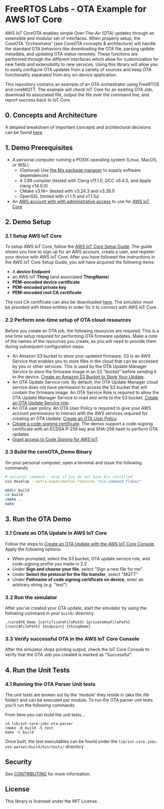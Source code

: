 # FreeRTOS Labs - OTA Example for AWS IoT Core

AWS IoT CoreOTA enables simple Over-The-Air (OTA) updates through an extensible
and modular set of interfaces. When properly setup, the CoreOTA 'Orchestrator'
(see CoreOTA concepts & architecture) will handle the standard OTA behaviors
like downloading the OTA file, parsing update metadata, and updating OTA status
remotely. These functions are performed through the different interfaces which
allow for customization for new fields and extensibility to new services. Using
this library will allow you to easily configure OTA updates from a variety of
sources and keep OTA functionality separated from any on-device application.

This repository contains an example of an OTA orchestrator using FreeRTOS and
coreMQTT. The example will check IoT Core for an existing OTA Job, download its
associated file, output the file over the command line, and report success back
to IoT Core.

## 0. Concepts and Architecture

A detailed breakdown of important concepts and architectural decisions can be
found [here](docs/design/CONCEPTS.md).

## 1. Demo Prerequisites

- A personal computer running a POSIX operating system (Linux, MacOS, or WSL)
  - (Optional) Use [the Nix package manager](https://nixos.org/download.html) to
    supply software dependencies
  - A C99 compiler (tested with Clang v11.1.0, GCC v9.4.0, and Apple clang
    v14.0.0)
  - CMake v3.16+ (tested with v3.24.3 and v3.26.1)
  - OpenSSL (tested with v1.1.1t and v1.1.1u)
- An
  [AWS account with with administrative access](https://docs.aws.amazon.com/iot/latest/developerguide/setting-up.html)
  to use for [AWS IoT Core](https://aws.amazon.com/iot-core/)

## 2. Demo Setup

### 2.1 Setup AWS IoT Core

To setup AWS IoT Core, follow the [AWS IoT Core Setup Guide](docs/AWSSetup.md).
The guide shows you how to sign up for an AWS account, create a user, and
register your device with AWS IoT Core. After you have followed the instructions
in the AWS IoT Core Setup Guide, you will have acquired the following items:

- A **device Endpoint**
- an AWS IoT **Thing** (and associated **ThingName**)
- **PEM-encoded device certificate**
- **PEM-encoded private key**
- **PEM-encoded root CA certificate**

The root CA certificate can also be downloaded
[here](https://www.amazontrust.com/repository/AmazonRootCA1.pem). The simulator
must be provided with these entities in order for it to connect with AWS IoT
Core.

### 2.2 Perform one-time setup of OTA cloud resources

Before you create an OTA job, the following resources are required. This is a
one time setup required for performing OTA firmware updates. Make a note of the
names of the resources you create, as you will need to provide them during
subsequent configuration steps.

- An Amazon S3 bucket to store your updated firmware. S3 is an AWS Service that
  enables you to store files in the cloud that can be accessed by you or other
  services. This is used by the OTA Update Manager Service to store the firmware
  image in an S3 "bucket" before sending it to the device.
  [Create an Amazon S3 Bucket to Store Your Update](https://docs.aws.amazon.com/freertos/latest/userguide/dg-ota-bucket.html).
- An OTA Update Service role. By default, the OTA Update Manager cloud service
  does not have permission to access the S3 bucket that will contain the
  firmware image. An OTA Service Role is required to allow the OTA Update
  Manager Service to read and write to the S3 bucket.
  [Create an OTA Update Service role](https://docs.aws.amazon.com/freertos/latest/userguide/create-service-role.html).
- An OTA user policy. An OTA User Policy is required to give your AWS account
  permissions to interact with the AWS services required for creating an OTA
  Update.
  [Create an OTA User Policy](https://docs.aws.amazon.com/freertos/latest/userguide/create-ota-user-policy.html).
- [Create a code-signing certificate](https://docs.aws.amazon.com/freertos/latest/userguide/ota-code-sign-cert-win.html).
  The demos support a code-signing certificate with an ECDSA P-256 key and
  SHA-256 hash to perform OTA updates.
- [Grant access to Code Signing for AWS IoT](https://docs.aws.amazon.com/freertos/latest/userguide/code-sign-policy.html).

### 2.3 Build the coreOTA_Demo Binary

On your personal computer, open a terminal and issue the following commands:

```bash
# optional command - skip if you do not have Nix installed
nix develop --extra-experimental-features "nix-command flakes"
```

```bash
mkdir build
cd build
cmake ..
make
```

## 3. Run the OTA Demo

### 3.1 Create an OTA Update in AWS IoT Core

Follow the steps to
[Create an OTA Update with the AWS IoT Core Console](https://docs.aws.amazon.com/freertos/latest/userguide/ota-console-workflow.html).
Apply the following options:

- When prompted, select the S3 bucket, OTA update service role, and code-signing
  profile you made in 2.2
- Under **Sign and choose your file**, select "Sign a new file for me".
- Under **Select the protocol for the file transfer**, select "MQTT"
- Under **Pathname of code signing certificate on device**, enter an arbitrary
  string (e.g. "test")

### 3.2 Run the simulator

After you've created your OTA update, start the simulator by using the following
command in your `build/` directory:

```
./coreOTA_Demo {certificateFilePath} {privateKeyFilePath} {rootCAFilePath} {endpoint} {thingName}
```

### 3.3 Verify successful OTA in the AWS IoT Core Console

After the simulator stops printing output, check the IoT Core Console to verify
that the OTA Job you created is marked as "Successful".

## 4. Run the Unit Tests

### 4.1 Running the OTA Parser Unit tests

The unit tests are broken out by the 'module' they reside in (aka the /lib
folder) and can be executed per module. To run the OTA parser unit tests you'll
run the following commands

From here you can build the unit tests...

```
cd lib/iot-core-jobs-ota-parser
cmake -B build -S test
make -C build
```

Once built, the test executables can be found under the
`lib/iot-core-jobs-ota-parser/build/bin/tests/` directory

## Security

See [CONTRIBUTING](CONTRIBUTING.md#security-issue-notifications) for more
information.

## License

This library is licensed under the MIT License.
